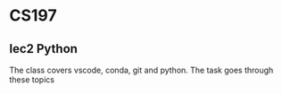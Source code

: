 # CS197
## lec2 Python
The class covers vscode, conda, git and python. The task goes through these topics
